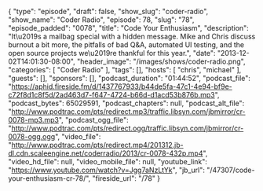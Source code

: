 {
  "type": "episode",
  "draft": false,
  "show_slug": "coder-radio",
  "show_name": "Coder Radio",
  "episode": 78,
  "slug": "78",
  "episode_padded": "0078",
  "title": "Code Your Enthusiasm",
  "description": "It\u2019s a mailbag special with a hidden message. Mike and Chris discuss burnout a bit more, the pitfalls of bad Q&A, automated UI testing, and the open source projects we\u2019re thankful for this year.",
  "date": "2013-12-02T14:01:30-08:00",
  "header_image": "/images/shows/coder-radio.png",
  "categories": [
    "Coder Radio"
  ],
  "tags": [],
  "hosts": [
    "chris",
    "michael"
  ],
  "guests": [],
  "sponsors": [],
  "podcast_duration": "01:44:52",
  "podcast_file": "https://aphid.fireside.fm/d/1437767933/b44de5fa-47c1-4e94-bf9e-c72f8d1c8f5d/2ad463d7-f647-4724-b66d-d1acd53b876b.mp3",
  "podcast_bytes": 65029591,
  "podcast_chapters": null,
  "podcast_alt_file": "http://www.podtrac.com/pts/redirect.mp3/traffic.libsyn.com/jbmirror/cr-0078-mp3.mp3",
  "podcast_ogg_file": "http://www.podtrac.com/pts/redirect.ogg/traffic.libsyn.com/jbmirror/cr-0078-ogg.ogg",
  "video_file": "http://www.podtrac.com/pts/redirect.mp4/201312.jb-dl.cdn.scaleengine.net/coderradio/2013/cr-0078-432p.mp4",
  "video_hd_file": null,
  "video_mobile_file": null,
  "youtube_link": "https://www.youtube.com/watch?v=Jgg7aNzLtYk",
  "jb_url": "/47307/code-your-enthusiasm-cr-78/",
  "fireside_url": "/78"
}


